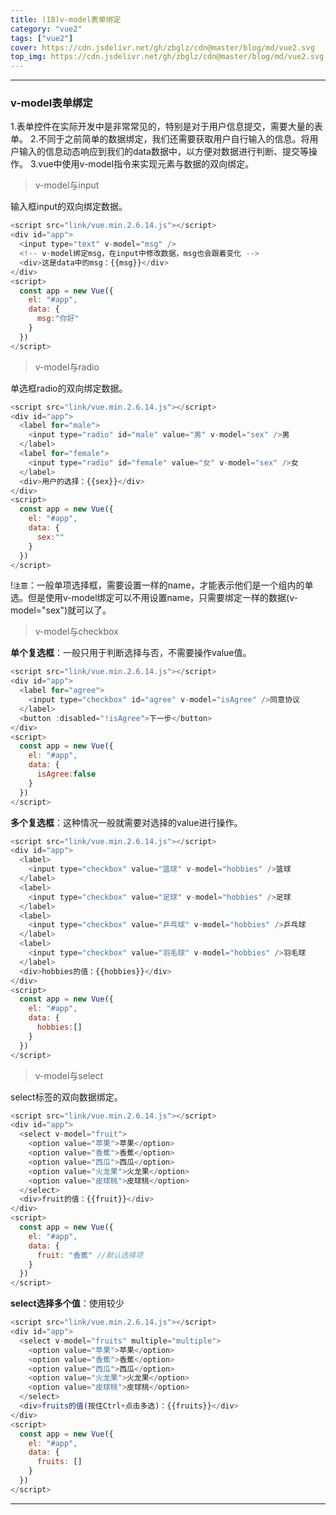 ```yaml
---
title: (18)v-model表单绑定
category: "vue2"
tags: ["vue2"]
cover: https://cdn.jsdelivr.net/gh/zbglz/cdn@master/blog/md/vue2.svg
top_img: https://cdn.jsdelivr.net/gh/zbglz/cdn@master/blog/md/vue2.svg
---
```


***

### v-model表单绑定

1.表单控件在实际开发中是非常常见的，特别是对于用户信息提交，需要大量的表单。
2.不同于之前简单的数据绑定，我们还需要获取用户自行输入的信息。将用户输入的信息动态响应到我们的data数据中，以方便对数据进行判断、提交等操作。
3.vue中使用v-model指令来实现元素与数据的双向绑定。

> v-model与input

输入框input的双向绑定数据。


```js vue2
<script src="link/vue.min.2.6.14.js"></script>
<div id="app">
  <input type="text" v-model="msg" />
  <!-- v-model绑定msg，在input中修改数据，msg也会跟着变化 -->
  <div>这是data中的msg：{{msg}}</div>
</div>
<script>
  const app = new Vue({
    el: "#app",
    data: {
      msg:"你好"
    }
  })
</script>
```


> v-model与radio

单选框radio的双向绑定数据。


```js vue2
<script src="link/vue.min.2.6.14.js"></script>
<div id="app">
  <label for="male">
    <input type="radio" id="male" value="男" v-model="sex" />男
  </label>
  <label for="female">
    <input type="radio" id="female" value="女" v-model="sex" />女
  </label>
  <div>用户的选择：{{sex}}</div>
</div>
<script>
  const app = new Vue({
    el: "#app",
    data: {
      sex:""
    }
  })
</script>
```


!`注意`：一般单项选择框，需要设置一样的name，才能表示他们是一个组内的单选。但是使用v-model绑定可以不用设置name，只需要绑定一样的数据(v-model="sex")就可以了。


> v-model与checkbox

**单个复选框**：一般只用于判断选择与否，不需要操作value值。


```js vue2
<script src="link/vue.min.2.6.14.js"></script>
<div id="app">
  <label for="agree">
    <input type="checkbox" id="agree" v-model="isAgree" />同意协议
  </label>
  <button :disabled="!isAgree">下一步</button>
</div>
<script>
  const app = new Vue({
    el: "#app",
    data: {
      isAgree:false
    }
  })
</script>
```


**多个复选框**：这种情况一般就需要对选择的value进行操作。


```js vue2
<script src="link/vue.min.2.6.14.js"></script>
<div id="app">
  <label>
    <input type="checkbox" value="篮球" v-model="hobbies" />篮球
  </label>
  <label>
    <input type="checkbox" value="足球" v-model="hobbies" />足球
  </label>
  <label>
    <input type="checkbox" value="乒乓球" v-model="hobbies" />乒乓球
  </label>
  <label>
    <input type="checkbox" value="羽毛球" v-model="hobbies" />羽毛球
  </label>
  <div>hobbies的值：{{hobbies}}</div>
</div>
<script>
  const app = new Vue({
    el: "#app",
    data: {
      hobbies:[]
    }
  })
</script>
```


> v-model与select

select标签的双向数据绑定。


```js vue2
<script src="link/vue.min.2.6.14.js"></script>
<div id="app">
  <select v-model="fruit">
    <option value="苹果">苹果</option>
    <option value="香蕉">香蕉</option>
    <option value="西瓜">西瓜</option>
    <option value="火龙果">火龙果</option>
    <option value="皮球桃">皮球桃</option>
  </select>
  <div>fruit的值：{{fruit}}</div>
</div>
<script>
  const app = new Vue({
    el: "#app",
    data: {
      fruit: "香蕉" //默认选择项
    }
  })
</script>
```


**select选择多个值**：使用较少


```js vue2
<script src="link/vue.min.2.6.14.js"></script>
<div id="app">
  <select v-model="fruits" multiple="multiple">
    <option value="苹果">苹果</option>
    <option value="香蕉">香蕉</option>
    <option value="西瓜">西瓜</option>
    <option value="火龙果">火龙果</option>
    <option value="皮球桃">皮球桃</option>
  </select>
  <div>fruits的值(按住Ctrl+点击多选)：{{fruits}}</div>
</div>
<script>
  const app = new Vue({
    el: "#app",
    data: {
      fruits: []
    }
  })
</script>
```


***